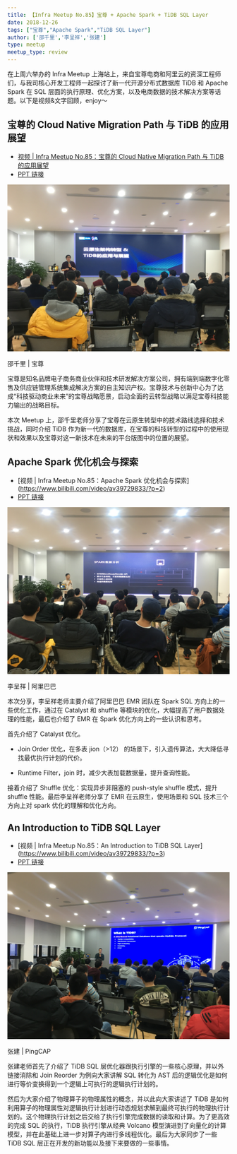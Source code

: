```yaml
---
title: 【Infra Meetup No.85】宝尊 + Apache Spark + TiDB SQL Layer
date: 2018-12-26
tags: ["宝尊","Apache Spark","TiDB SQL Layer"]
author: ['邵千里','李呈祥','张建']
type: meetup
meetup_type: review
---
```



在上周六举办的 Infra Meetup 上海站上，来自宝尊电商和阿里云的资深工程师们，与我司核心开发工程师一起探讨了新一代开源分布式数据库 TiDB 和 Apache Spark 在 SQL 层面的执行原理、优化方案，以及电商数据的技术解决方案等话题。以下是视频&文字回顾，enjoy～

## 宝尊的 Cloud Native Migration Path 与 TiDB 的应用展望

- [视频 | Infra Meetup No.85：宝尊的 Cloud Native Migration Path 与 TiDB 的应用展望](https://www.bilibili.com/video/av39729833/?p=1)
- [PPT 链接](https://eyun.baidu.com/s/3smsWbEl)

![邵千里 | 宝尊](media/meetup-85-20181226/1.jpg)

<div class="caption-center">邵千里 | 宝尊</div>

宝尊是知名品牌电子商务商业伙伴和技术研发解决方案公司，拥有端到端数字化零售及供应链管理系统集成解决方案的自主知识产权。宝尊技术与创新中心为了达成“科技驱动商业未来”的宝尊战略愿景，启动全面的云转型战略以满足宝尊科技能力输出的战略目标。

本次 Meetup 上，邵千里老师分享了宝尊在云原生转型中的技术路线选择和技术挑战，同时介绍 TiDB 作为新一代的数据库，在宝尊的科技转型的过程中的使用现状和效果以及宝尊对这一新技术在未来的平台版图中的位置的展望。

## Apache Spark 优化机会与探索

- [视频 | Infra Meetup No.85：Apache Spark 优化机会与探索]
(https://www.bilibili.com/video/av39729833/?p=2)
- [PPT 链接](https://eyun.baidu.com/s/3smsWbEl)

![李呈祥 | 阿里巴巴](media/meetup-85-20181226/2.jpg)

<div class="caption-center">李呈祥 | 阿里巴巴</div>

本次分享，李呈祥老师主要介绍了阿里巴巴 EMR 团队在 Spark SQL 方向上的一些优化工作，通过在 Catalyst 和 shuffle 等模块的优化，大幅提高了用户数据处理的性能，最后也介绍了 EMR 在 Spark 优化方向上的一些认识和思考。

首先介绍了 Catalyst 优化。

*   Join Order 优化，在多表 jion（>12） 的场景下，引入遗传算法，大大降低寻找最优执行计划的代价。

*   Runtime Filter，join 时，减少大表加载数据量，提升查询性能。

接着介绍了 Shuffle 优化：实现异步非阻塞的 push-style shuffle 模式，提升 shuffle 性能。最后李呈祥老师分享了 EMR 在云原生，使用场景和 SQL 技术三个方向上对 spark 优化的理解和优化方向。

## An Introduction to TiDB SQL Layer

- [视频 | Infra Meetup No.85：An Introduction to TiDB SQL Layer]
(https://www.bilibili.com/video/av39729833/?p=3)
- [PPT 链接](https://eyun.baidu.com/s/3smsWbEl)

![张建 | PingCAP](media/meetup-85-20181226/3.jpg)

<div class="caption-center">张建 | PingCAP</div>

张建老师首先了介绍了 TiDB SQL 层优化器跟执行引擎的一些核心原理，并以外链接消除和 Join Reorder 为例向大家讲解 SQL 转化为 AST 后的逻辑优化是如何进行等价变换得到一个逻辑上可执行的逻辑执行计划的。

然后为大家介绍了物理算子的物理属性的概念，并以此向大家讲述了 TiDB 是如何利用算子的物理属性对逻辑执行计划进行动态规划求解到最终可执行的物理执行计划的。这个物理执行计划之后交给了执行引擎完成数据的读取和计算。为了更高效的完成 SQL 的执行，TiDB 执行引擎从经典 Volcano 模型演进到了向量化的计算模型，并在此基础上进一步对算子内进行多线程优化。最后为大家同步了一些 TiDB SQL 层正在开发的新功能以及接下来要做的一些事情。






